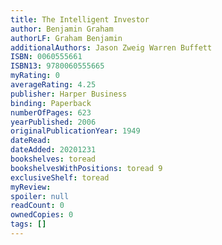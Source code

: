 ```yaml
---
title: The Intelligent Investor
author: Benjamin Graham
authorLF: Graham Benjamin
additionalAuthors: Jason Zweig Warren Buffett
ISBN: 0060555661
ISBN13: 9780060555665
myRating: 0
averageRating: 4.25
publisher: Harper Business
binding: Paperback
numberOfPages: 623
yearPublished: 2006
originalPublicationYear: 1949
dateRead: 
dateAdded: 20201231
bookshelves: toread
bookshelvesWithPositions: toread 9
exclusiveShelf: toread
myReview: 
spoiler: null
readCount: 0
ownedCopies: 0
tags: []
---
```


